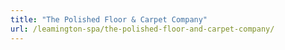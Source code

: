 ```yaml
---
title: "The Polished Floor & Carpet Company"
url: /leamington-spa/the-polished-floor-and-carpet-company/
---
```

